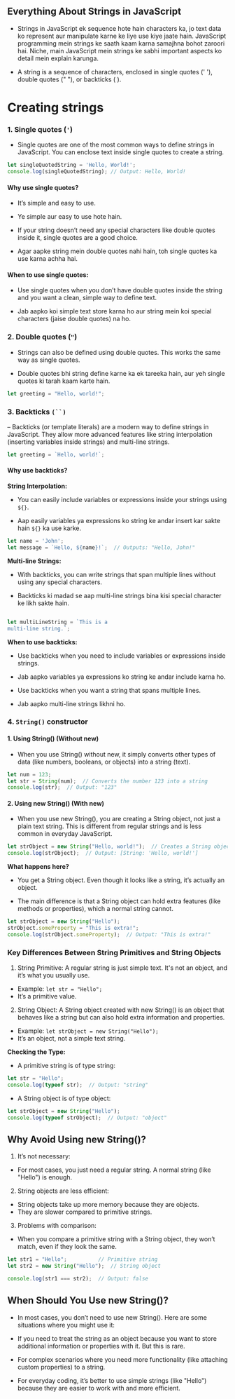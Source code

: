 ## Everything About Strings in JavaScript



- Strings in JavaScript ek sequence hote hain characters ka, jo text data ko represent aur manipulate karne ke liye use kiye jaate hain. JavaScript programming mein strings ke saath kaam karna samajhna bohot zaroori hai. Niche, main JavaScript mein strings ke sabhi important aspects ko detail mein explain karunga.

- A string is a sequence of characters, enclosed in single quotes (' '), double quotes (" "), or backticks ( ).

# Creating strings




### 1. Single quotes (`'`)

- Single quotes are one of the most common ways to define strings in JavaScript. You can enclose text inside single quotes to create a string.

````js
let singleQuotedString = 'Hello, World!';
console.log(singleQuotedString); // Output: Hello, World!

````

#### Why use single quotes?

- It’s simple and easy to use.

- Ye simple aur easy to use hote hain.




- If your string doesn’t need any special characters like double quotes inside it, single quotes are a good choice.

- Agar aapke string mein double quotes nahi hain, toh single quotes ka use karna achha hai.

#### When to use single quotes:

- Use single quotes when you don’t have double quotes inside the string and you want a clean, simple way to define text.

- Jab aapko koi simple text store karna ho aur string mein koi special characters (jaise double quotes) na ho.


### 2. Double quotes (`"`)

- Strings can also be defined using double quotes. This works the same way as single quotes.

- Double quotes bhi string define karne ka ek tareeka hain, aur yeh single quotes ki tarah kaam karte hain.

````js
let greeting = "Hello, world!";


````


### 3. Backticks `(``)` 

– Backticks (or template literals) are a modern way to define strings in JavaScript. They allow more advanced features like string interpolation (inserting variables inside strings) and multi-line strings.

````js
let greeting = `Hello, world!`;

````

#### Why use backticks?


**String Interpolation:**


- You can easily include variables or expressions inside your strings using `${}`.

- Aap easily variables ya expressions ko string ke andar insert kar sakte hain `${}` ka use karke.

````js
let name = 'John';
let message = `Hello, ${name}!`;  // Outputs: "Hello, John!"


````

**Multi-line Strings:**

- With backticks, you can write strings that span multiple lines without using any special characters.

- Backticks ki madad se aap multi-line strings bina kisi special character ke likh sakte hain.

````js

let multiLineString = `This is a 
multi-line string.`;


````

**When to use backticks:**


- Use backticks when you need to include variables or expressions inside strings.

- Jab aapko variables ya expressions ko string ke andar include karna ho.



- Use backticks when you want a string that spans multiple lines.

- Jab aapko multi-line strings likhni ho.


### 4. `String()` constructor 

#### 1.  Using String() (Without new)

- When you use String() without new, it simply converts other types of data (like numbers, booleans, or objects) into a string (text).

````js
let num = 123;
let str = String(num);  // Converts the number 123 into a string
console.log(str);  // Output: "123"

````

#### 2. Using new String() (With new)

- When you use new String(), you are creating a String object, not just a plain text string. This is different from regular strings and is less common in everyday JavaScript.

````js
let strObject = new String("Hello, world!");  // Creates a String object
console.log(strObject);  // Output: [String: 'Hello, world!']


````

**What happens here?**

- You get a String object. Even though it looks like a string, it’s actually an object.

- The main difference is that a String object can hold extra features (like methods or properties), which a normal string cannot.

````js
let strObject = new String("Hello");
strObject.someProperty = "This is extra!";
console.log(strObject.someProperty);  // Output: "This is extra!"

````


### Key Differences Between String Primitives and String Objects

1. String Primitive: A regular string is just simple text. It's not an object, and it’s what you usually use.

- Example: `let str = "Hello";`
- It’s a primitive value.

2. String Object: A String object created with new String() is an object that behaves like a string but can also hold extra information and properties.

- Example: `let strObject = new String("Hello");`
- It’s an object, not a simple text string.

**Checking the Type:**

- A primitive string is of type string:

````js
let str = "Hello";
console.log(typeof str);  // Output: "string"


````

- A String object is of type object:

````js
let strObject = new String("Hello");
console.log(typeof strObject);  // Output: "object"


````

## Why Avoid Using new String()?

1. It’s not necessary:

-  For most cases, you just need a regular string. A normal string (like "Hello") is enough.


2. String objects are less efficient:

- String objects take up more memory because they are objects.
- They are slower compared to primitive strings.

3. Problems with comparison:

- When you compare a primitive string with a String object, they won’t match, even if they look the same.

````js
let str1 = "Hello";          // Primitive string
let str2 = new String("Hello");  // String object

console.log(str1 === str2);  // Output: false

````

## When Should You Use new String()?

- In most cases, you don’t need to use new String(). Here are some situations where you might use it:

- If you need to treat the string as an object because you want to store additional information or properties with it. But this is rare.
- For complex scenarios where you need more functionality (like attaching custom properties) to a string.

- For everyday coding, it’s better to use simple strings (like "Hello") because they are easier to work with and more efficient.